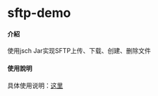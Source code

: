# sftp-demo

#### 介紹
使用jsch Jar实现SFTP上传、下载、创建、删除文件

#### 使用說明
具体使用说明：[这里](https://www.jianshu.com/p/776df6809c5e)